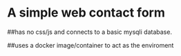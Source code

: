 # A simple web contact form
##has no css/js and connects to a basic mysqli database.

##uses a docker image/container to act as the enviroment
